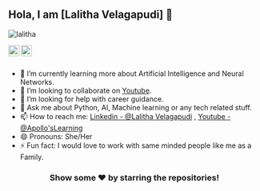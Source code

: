 
## Hola, I am [Lalitha Velagapudi] 👋

<p align="left"> <img src="https://komarev.com/ghpvc/?username=iampawan&label=Views&color=blue&style=plastic" alt="lalitha" /> </p>


<a href="www.linkedin.com/in/lalithavelagapudi">
  <img align="left" alt=" Nithin Linkdein" width="22px" src="https://cdn.jsdelivr.net/npm/simple-icons@v3/icons/linkedin.svg" />
</a>
<a href=" https://github.com/Lalitha-IIT">
  <img align="left" alt=" Lalitha Github" width="22px" src="https://cdn.jsdelivr.net/npm/simple-icons@v3/icons/github.svg" />
</a>



</a>

<br/>
<br/>


- 🌱 I’m currently learning more about Artificial Intelligence and Neural Networks.
- 👯 I’m looking to collaborate on [Youtube](https://www.youtube.com/channel/UCfruPP7UeiG7mhLMeXYO51g).
- 🤔 I’m looking for help with career guidance.
- 💬 Ask me about Python, AI, Machine learning or any tech related stuff.
- 📫 How to reach me: [Linkedin - @Lalitha Velagapudi](https://www.linkedin.com/in/lalithavelagapudi) , [Youtube - @Apollo'sLearning](https://www.youtube.com/channel/UCfruPP7UeiG7mhLMeXYO51g)
- 😄 Pronouns: She/Her
- ⚡ Fun fact: I would love to work with same minded people like me as a Family.






<div align="center">

### Show some ❤️ by starring the repositories!

</div>

